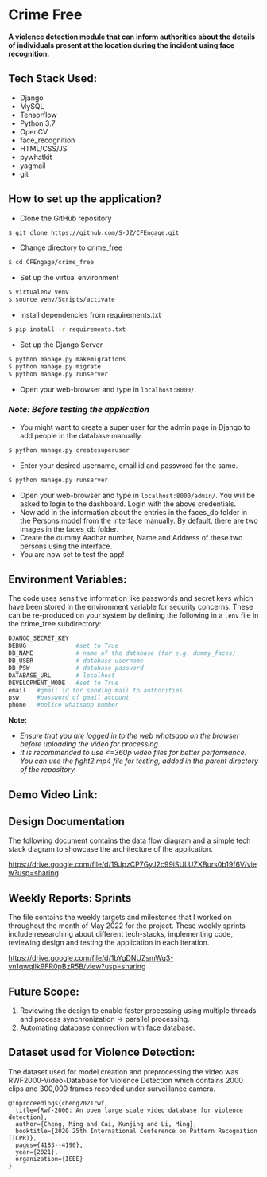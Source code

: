 # Crime Free

__A violence detection module that can inform authorities about the details of individuals present at the location during the incident using face recognition.__

## Tech Stack Used:
- Django 
- MySQL
- Tensorflow
- Python 3.7
- OpenCV
- face_recognition
- HTML/CSS/JS
- pywhatkit
- yagmail
- git

## How to set up the application?
- Clone the GitHub repository
``` sh
$ git clone https://github.com/S-JZ/CFEngage.git
```
 - Change directory to crime_free
``` sh
$ cd CFEngage/crime_free
```
- Set up the virtual environment

``` sh
$ virtualenv venv
$ source venv/Scripts/activate
```

- Install dependencies from requirements.txt
``` sh
$ pip install -r requirements.txt
```

- Set up the Django Server
``` sh
$ python manage.py makemigrations
$ python manage.py migrate
$ python manage.py runserver
```

- Open your web-browser and type in ```localhost:8000/```. 

### _Note: Before testing the application_
- You might want to create a super user for the admin page in Django to add people in the database manually.
```sh
$ python manage.py createsuperuser
```
- Enter your desired username, email id and password for the same.
```sh
$ python manage.py runserver
```
- Open your web-browser and type in ```localhost:8000/admin/```. You will be asked to login to the dashboard. Login with the above credentials.
- Now add in the information about the entries in the faces_db folder in the Persons model from the interface manually. By default, there are two images in the faces_db folder.
- Create the dummy Aadhar number, Name and Address of these two persons using the interface.
- You are now set to test the app!



## Environment Variables:
The code uses sensitive information like passwords and secret keys which have been stored in the environment variable for security concerns. These can be re-produced on your system by defining the following in a ```.env``` file in the crime_free subdirectory:
``` sh
DJANGO_SECRET_KEY 
DEBUG              #set to True
DB_NAME            # name of the database (for e.g. dummy_faces)
DB_USER            # database username
DB_PSW             # database password
DATABASE_URL       # localhost
DEVELOPMENT_MODE   #set to True
email   #gmail id for sending mail to authorities
psw     #password of gmail account
phone   #police whatsapp number 
```

__Note:__
- _Ensure that you are logged in to the web whatsapp on the browser before uploading the video for processing._
- _It is recommended to use <=360p video files for better performance. You can use the fight2.mp4 file for testing, added in the parent directory of the repository._

## Demo Video Link:


## Design Documentation
The following document contains the data flow diagram and a simple tech stack diagram to showcase the architecture of the application.

https://drive.google.com/file/d/19JpzCP7GyJ2c99iSULUZXBurs0b19f6V/view?usp=sharing

## Weekly Reports: Sprints
The file contains the weekly targets and milestones that I worked on throughout the month of May 2022 for the project. These weekly sprints include researching about different tech-stacks, implementing code, reviewing design and testing the application in each iteration.

https://drive.google.com/file/d/1bYgDNUZsmWq3-vn1qwqlIk9FR0pBzR5B/view?usp=sharing

## Future Scope:
1. Reviewing the design to enable faster processing using multiple threads and process synchronization -> parallel processing.
2. Automating database connection with face database.

## Dataset used for Violence Detection:
The dataset used for model creation and preprocessing the video was RWF2000-Video-Database for Violence Detection which contains 2000 clips and 300,000 frames recorded under surveillance camera.
```
@inproceedings{cheng2021rwf,
  title={Rwf-2000: An open large scale video database for violence detection},
  author={Cheng, Ming and Cai, Kunjing and Li, Ming},
  booktitle={2020 25th International Conference on Pattern Recognition (ICPR)},
  pages={4183--4190},
  year={2021},
  organization={IEEE}
}
```
